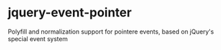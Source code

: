 jquery-event-pointer
====================

Polyfill and normalization support for pointere events, based on jQuery's special event system
